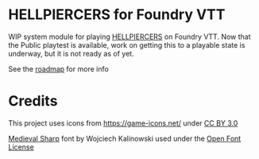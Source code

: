 # HELLPIERCERS for Foundry VTT

WIP system module for playing
[HELLPIERCERS](https://www.kickstarter.com/projects/sandypuggames/hellpiercers-tactical-harrowing-action/)
on Foundry VTT. Now that the Public playtest is available, work on getting this
to a playable state is underway, but it is not ready as of yet.

See the [roadmap](ROADMAP.md) for more info

# Credits

This project uses icons from https://game-icons.net/ under [CC BY
3.0](http://creativecommons.org/licenses/by/3.0/)

[Medieval Sharp](https://fonts.google.com/specimen/MedievalSharp) font by
Wojciech Kalinowski used under the [Open Font
License](https://scripts.sil.org/cms/scripts/page.php?site_id=nrsi&id=OFL)
